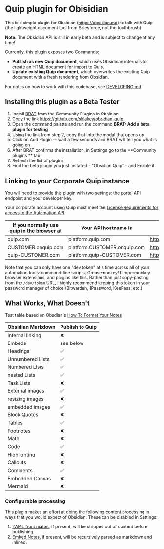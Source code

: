 # Quip plugin for Obisidian

This is a simple plugin for Obsidian (https://obsidian.md) to talk with Quip (the lightweight document tool from Salesforce, not the toothbrush).

**Note:** The Obsidian API is still in early beta and is subject to change at any time!

Currently, this plugin exposes two Commands:
- **Publish as new Quip document**, which uses Obsidican internals to create an HTML document for import to Quip.
- **Update existing Quip document**, which overwrites the existing Quip document with a fresh rendering from Obsidian.

For notes on how to work with this codebase, see [DEVELOPING.md](./DEVELOPING.md)

## Installing this plugin as a Beta Tester

1. Install [BRAT](https://github.com/TfTHacker/obsidian42-brat) from the Community Plugins in Obsidian
2. Copy the link https://github.com/sblakey/obsidian-quip
3. Open the command palette and run the command **BRAT: Add a beta plugin for testing**
4. Using the link from step 2, copy that into the modal that opens up
5. Click on Add Plugin -- wait a few seconds and BRAT will tell you what is going on
6. After BRAT confirms the installation, in Settings go to the **Community plugins ** tab.
7. Refresh the list of plugins
8. Find the beta plugin you just installed - "Obsidian Quip" - and Enable it.

## Linking to your Corporate Quip instance

You will need to provide this plugin with two settings: the portal API endpoint and your developer key.

Your corporate account using Quip must meet the [License Requirements for access to the Automation API](https://quip.com/dev/automation/documentation/current#section/License-Requirements).

| If you normally use quip in the browser at | Your API hostname is         | You can get your dev token at         |
| ------------------------------------------ | ---------------------------- | ------------------------------------- |
| quip.com                                   | platform.quip.com            | https://quip.com/dev/token            |
| CUSTOMER.onquip.com                        | platform.CUSTOMER.onquip.com | https://CUSTOMER.onquip.com/dev/token |
| quip-CUSTOMER.com                          | platform.quip-CUSTOMER.com   | https://quip-CUSTOMER.com/dev/token   |


Note that you can only have one "dev token" at a time across all of your automation tools: command-line scripts, Greasemonkey/Tampermonkey browser extensions, and plugins like this. Rather than just copy-pasting from the `/dev/token` URL, I highly recommend keeping this token in your password manager of choice (Bitwarden, 1Password, KeePass, etc.)

## What Works, What Doesn't

Test table based on Obsdian's [How To Format Your Notes](https://help.obsidian.md/How+to/Format+your+notes)

| Obsidian Markdown | Publish to Quip        |
| ----------------- | ---------------------- |
| Internal linking  | :x:                    |
| Embeds            | see below              |
| Headings          | :white_check_mark:     |
| Unnumbered Lists  | :white_check_mark:     |
| Numbered Lists    | :white_check_mark:     |
| nested Lists      | :white_check_mark:     |
| Task Lists        | :x:                    |
| External images   | :white_check_mark:     |
| resizing images   | :x:                    |
| embedded images   | :white_check_mark:     |
| Block Quotes      | :x:                    |
| Tables            | :white_check_mark:     |
| Footnotes         | :x:                    |
| Math              | :x:                    |
| Code              | :white_check_mark:     |
| Highlighting      | :x:                    |
| Callouts          | :x:                    |
| Comments          | :white_check_mark:     |
| Embedded Canvas   | :x:                    |
| Mermaid           | :x:                    |

### Configurable processing

This plugin makes an effort at doing the following content processing in ways that you would expect of Obsidian. These can 
be disabled in Settings:

1. [YAML front matter](https://help.obsidian.md/Advanced+topics/YAML+front+matter), if present, will be stripped out of content before publishing.
2. [Embed Notes](https://help.obsidian.md/How+to/Embed+files), if present, will be recursively parsed as markdown and inlined.

